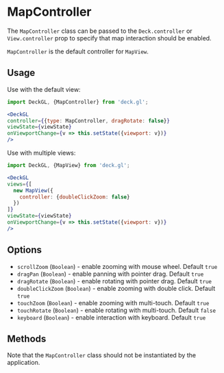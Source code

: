 # MapController

The `MapController` class can be passed to the `Deck.controller` or `View.controller` prop to specify that map interaction should be enabled.

`MapController` is the default controller for `MapView`.

## Usage

Use with the default view:

```jsx
import DeckGL, {MapController} from 'deck.gl';

<DeckGL
controller={{type: MapController, dragRotate: false}}
viewState={viewState}
onViewportChange={v => this.setState({viewport: v})}
/>
```

Use with multiple views:

```jsx
import DeckGL, {MapView} from 'deck.gl';

<DeckGL
views={[
  new MapView({
    controller: {doubleClickZoom: false}
  })
]}
viewState={viewState}
onViewportChange={v => this.setState({viewport: v})}
/>
```

## Options

- `scrollZoom` (`Boolean`) - enable zooming with mouse wheel. Default `true`
- `dragPan` (`Boolean`) - enable panning with pointer drag. Default `true`
- `dragRotate` (`Boolean`) - enable rotating with pointer drag. Default `true`
- `doubleClickZoom` (`Boolean`) - enable zooming with double click. Default `true`
- `touchZoom` (`Boolean`) - enable zooming with multi-touch. Default `true`
- `touchRotate` (`Boolean`) - enable rotating with multi-touch. Default `false`
- `keyboard` (`Boolean`) - enable interaction with keyboard. Default `true`


## Methods

Note that the `MapController` class should not be instantiated by the application.
